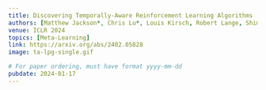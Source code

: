 ```yaml
---
title: Discovering Temporally-Aware Reinforcement Learning Algorithms
authors: [Matthew Jackson*, Chris Lu*, Louis Kirsch, Robert Lange, Shimon Whiteson, Jakob Foerster]
venue: ICLR 2024
topics: [Meta-Learning]
link: https://arxiv.org/abs/2402.05828
image: ta-lpg-single.gif

# For paper ordering, must have format yyyy-mm-dd
pubdate: 2024-01-17
---
```

